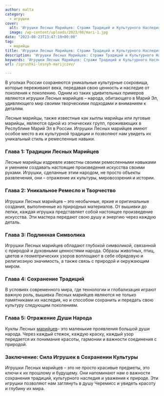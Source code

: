 ```yaml
---
author: malta
category:
  - игрушки
cover:
  alt: 'Игрушки Лесных Марийцев: Стражи Традиций и Культурного Наследия'
  image: /wp-content/uploads/2023/08/mari-1.jpg
date: "2023-08-23T13:47:19+00:00"
tag:
  - марийцы
title: 'Игрушки Лесных Марийцев: Стражи Традиций и Культурного Наследия'
description: 'Игрушки Лесных Марийцев: Стражи Традиций и Культурного Наследия'
keywords: 'Игрушки Лесных Марийцев: Стражи Традиций и Культурного Наследия'
url: /igrushki-lesnyh-marijczev/

---
```

В уголках России сохраняются уникальные культурные сокровища, которые переживают века, передавая свою ценность и наследие от поколения к поколению. Одним из таких удивительных примеров являются игрушки Лесных марийцев – народа, обитающего в Марий Эл, удивляющего мир своими творческими подходами и вниманием к деталям.

Лесные марийцы, также известные как хыллы марийцы или луговые марийцы, являются одной из этнических групп, проживающих в Республике Марий Эл в России. Игрушки Лесных марийцев имеют особое место в их культурной традиции и позволяют нам увидеть их уникальный стиль и ремесленные навыки.

### **Глава 1: Традиции Лесных Марийцев**

Лесные марийцы издревле известны своими ремесленными навыками и умением создавать настоящие произведения искусства своими руками. Игрушки, сделанные этим народом, не просто объекты развлечения, они – отражение их культуры, мировоззрения и истории.

### **Глава 2: Уникальное Ремесло и Творчество**

Игрушки Лесных марийцев – это необычные, яркие и оригинальные создания, выполненные из природных материалов. От вышивки до лепки, каждая игрушка представляет собой настоящее произведение искусства. Эти мастера передают свою душу и энергию через каждую деталь.

### **Глава 3: Подлинная Символика**

Игрушки Лесных марийцев обладают глубокой символикой, связанной с природой и духовными ценностями народа. Образы животных, птиц, цветов и геометрических узоров воплощают в себе обрядовую и религиозную значимость, а также связь с природой и окружающим миром.

### **Глава 4: Сохранение Традиций**

В условиях современного мира, где технологии и глобализация играют важную роль, вышивка Лесных марийцев являются не только памятниками их наследия, но и способом сохранить и передать свою культуру следующим поколениям.

### **Глава 5: Отражение Души Народа**

Куклы Лесных [марийцев](https://www.mariel.ru/)– это маленькие проявления большой души народа. Через каждый стежок, каждую краску, каждый узор передается их понимание красоты, гармонии и важности соединения с природой.

### **Заключение: Сила Игрушек в Сохранении Культуры**

Игрушки Лесных марийцев – это не просто красивые предметы, это ключи к их прошлому и будущему. Они напоминают нам о важности сохранения традиций, культурного наследия и уважения к природе. Эти игрушки позволяют нам заглянуть в душу Черемисс и увидеть красоту и глубину их мира.

